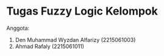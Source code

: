 # Tugas Fuzzy Logic Kelompok

Anggota:

1. Den Muhammad Wyzdan Alfarizy (2215061003)
2. Ahmad Rafaly (2215061011)
